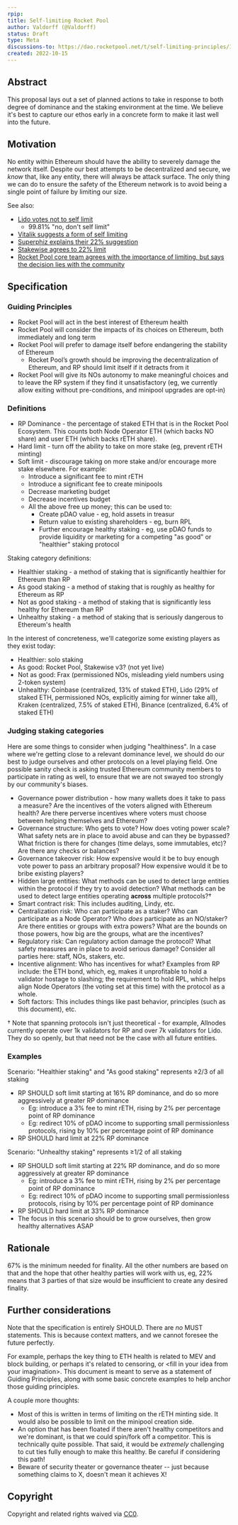 ```yaml
---
rpip: 
title: Self-limiting Rocket Pool
author: Valdorff (@Valdorff)
status: Draft
type: Meta
discussions-to: https://dao.rocketpool.net/t/self-limiting-principles/1396/17
created: 2022-10-15
---
```

 
## Abstract
This proposal lays out a set of planned actions to take in response to both degree of dominance and
the staking environment at the time. We believe it's best to capture our ethos early in a concrete
form to make it last well into the future.
 
## Motivation
No entity within Ethereum should have the ability to severely damage the network itself. Despite our
best attempts to be decentralized and secure, we _know_ that, like any entity, there will always be
attack surface. The only thing we can do to ensure the safety of the Ethereum network is to avoid
being a single point of failure by limiting our size.

See also:
- [Lido votes not to self limit](https://snapshot.org/#/lido-snapshot.eth/proposal/0x10abedcc563b66b1adee60825e78c387105110fa4a1e7354ab57bc9cc1e675c2)
  - 99.81% "no, don't self limit"
- [Vitalik suggests a form of self limiting](https://twitter.com/vitalikbuterin/status/1525301234516652032)
- [Superphiz explains their 22% suggestion](https://twitter.com/superphiz/status/1525224461380747268)
- [Stakewise agrees to 22% limit](https://twitter.com/stakewise_io/status/1525225299146944513)
- [Rocket Pool core team agrees with the importance of limiting, but says the decision lies with the community](https://twitter.com/langerstwit/status/1525343785219018752)

## Specification

### Guiding Principles
- Rocket Pool will act in the best interest of Ethereum health
- Rocket Pool will consider the impacts of its choices on Ethereum, both immediately and long term
- Rocket Pool will prefer to damage itself before endangering the stability of Ethereum
  - Rocket Pool’s growth should be improving the decentralization of Ethereum, and RP should limit itself if it detracts from it
- Rocket Pool will give its NOs autonomy to make meaningful choices and to leave the RP system if
  they find it unsatisfactory (eg, we currently allow exiting without pre-conditions, and minipool
  upgrades are opt-in)

### Definitions
- RP Dominance - the percentage of staked ETH that is in the Rocket Pool Ecosystem. This counts both
Node Operator ETH (which backs NO share) and user ETH (which backs rETH share).
- Hard limit - turn off the ability to take on more stake (eg, prevent rETH minting)
- Soft limit - discourage taking on more stake and/or encourage more stake elsewhere. For example:
  - Introduce a significant fee to mint rETH
  - Introduce a significant fee to create minipools
  - Decrease marketing budget
  - Decrease incentives budget
  - All the above free up money; this can be used to:
    - Create pDAO value - eg, hold assets in treasur
    - Return value to existing shareholders - eg, burn RPL
    - Further encourage healthy staking - eg, use pDAO funds to provide liquidity or marketing for a
      competing "as good" or "healthier" staking protocol

Staking category definitions:
- Healthier staking - a method of staking that is significantly healthier for Ethereum than RP
- As good staking - a method of staking that is roughly as healthy for Ethereum as RP
- Not as good staking - a method of staking that is significantly less healthy for Ethereum than RP
- Unhealthy staking - a method of staking that is seriously dangerous to Ethereum's health

In the interest of concreteness, we'll categorize some existing players as they exist today:
- Healthier: solo staking
- As good: Rocket Pool, Stakewise v3? (not yet live)
- Not as good: Frax (permissioned NOs, misleading yield numbers using 2-token system)
- Unhealthy: Coinbase (centralized, 13% of staked ETH), Lido (29% of staked ETH, permissioned NOs, 
  explicitly aiming for winner take all), Kraken (centralized, 7.5% of staked ETH), Binance
  (centralized, 6.4% of staked ETH)

### Judging staking categories
Here are some things to consider when judging "healthiness". In a case where we're getting close to
a relevant dominance level, we should do our best to judge ourselves and other protocols on a level
playing field. One possible sanity check is asking trusted Ethereum community members to participate
in rating as well, to ensure that we are not swayed too strongly by our community's biases.

- Governance power distribution - how many wallets does it take to pass a measure? Are the
  incentives of the voters aligned with Ethereum health? Are there perverse incentives where voters
  must choose between helping themselves and Ethereum?
- Governance structure: Who gets to vote? How does voting power scale? What safety nets are in
  place to avoid abuse and can they be bypassed? What friction is there for changes (time delays,
  some immutables, etc)? Are  there any checks or balances?
- Governance takeover risk: How expensive would it be to buy enough vote power to pass an arbitrary
  proposal? How expensive would it be to bribe existing players?
- Hidden large entities: What methods can be used to detect large entities within the protocol if
  they try to avoid detection? What methods can be used to detect large entities operating
  **across** multiple protocols?†
- Smart contract risk: This includes auditing, Lindy, etc. 
- Centralization risk: Who can participate as a staker? Who can participate as a Node Operator? Who
  _does_ participate as an NO/staker? Are there entities or groups with extra powers? What are the
  bounds on those powers, how big are the groups, what are the incentives?
- Regulatory risk: Can regulatory action damage the protocol? What safety measures are in place to
  avoid serious damage? Consider all parties here: staff, NOs, stakers, etc.
- Incentive alignment: Who has incentives for what? Examples from RP include: the ETH bond, which,
  eg, makes it unprofitable to hold a validator hostage to slashing; the requirement to hold RPL,
  which helps align Node Operators (the voting set at this time) with the protocol as a whole.
- Soft factors: This includes things like past behavior, principles (such as this document), etc.

† Note that spanning protocols isn't just theoretical - for example, Allnodes currently operate
over 1k validators for RP and over 7k validators for Lido. They do so openly, but that need not be
the case with all future entities.

### Examples
Scenario: "Healthier staking" and "As good staking" represents ≥2/3 of all staking
- RP SHOULD soft limit starting at 16% RP dominance, and do so more aggressively at greater RP
  dominance
  - Eg: introduce a 3% fee to mint rETH, rising by 2% per percentage point of RP dominance
  - Eg: redirect 10% of pDAO income to supporting small permissionless protocols, rising by 10% per
    percentage point of RP dominance
- RP SHOULD hard limit at 22% RP dominance

Scenario: "Unhealthy staking" represents ≥1/2 of all staking
- RP SHOULD soft limit starting at 22% RP dominance, and do so more aggressively at greater RP
  dominance
  - Eg: introduce a 3% fee to mint rETH, rising by 2% per percentage point of RP dominance
  - Eg: redirect 10% of pDAO income to supporting small permissionless protocols, rising by 10% per
    percentage point of RP dominance
- RP SHOULD hard limit at 33% RP dominance
- The focus in this scenario should be to grow ourselves, then grow healthy alternatives ASAP

## Rationale
67% is the minimum needed for finality.
All the other numbers are based on that and the hope that other healthy parties will work with us,
eg, 22% means that 3 parties of that size would be insufficient to create any desired finality.

## Further considerations
Note that the specification is entirely SHOULD. There are _no_ MUST statements. This is because
context matters, and we cannot foresee the future perfectly.

For example, perhaps the key thing to ETH health is related to MEV and block building, or perhaps
it's related to censoring, or \<fill in your idea from your imagination\>. This document is meant to
serve as a statement of Guiding Principles, along with some basic concrete examples to help anchor
those guiding principles.

A couple more thoughts:
- Most of this is written in terms of limiting on the rETH minting side. It would also be possible
  to limit on the minipool creation side.
- An option that has been floated if there aren't healthy competitors and we're dominant, is that we
  could spin/fork off a competitor. This is technically quite possible. That said, it would be
  _extremely_ challenging to cut ties fully enough to make this healthy. Be careful if considering
  this path!
- Beware of security theater or governance theater -- just because something claims to X, doesn't
  mean it achieves X!


## Copyright
Copyright and related rights waived via [CC0](https://creativecommons.org/publicdomain/zero/1.0/).